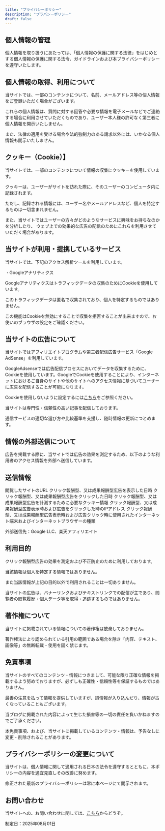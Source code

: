 ```yaml
---
title: "プライバシーポリシー"
description: "プラバシーポリシー"
draft: false
---
```



## 個人情報の管理

個人情報を取り扱うにあたっては、「個人情報の保護に関する法律」をはじめとする個人情報の保護に関する法令、ガイドラインおよび本プライバシーポリシーを遵守いたします。

## 個人情報の取得、利用について

当サイトでは、一部のコンテンツについて、名前、メールアドレス等の個人情報をご登録いただく場合がございます。

これらの個人情報は、質問に対する回答や必要な情報を電子メールなどでご連絡する場合に利用させていただくものであり、ユーザー本人様の許可なく第三者に個人情報を開示いたしません。

また、法律の適用を受ける場合や法的強制力のある請求以外には、いかなる個人情報も開示いたしません。

## クッキー（Cookie）】

当サイトでは、一部のコンテンツについて情報の収集にクッキーを使用しています。

クッキーは、ユーザーがサイトを訪れた際に、そのユーザーのコンピュータ内に記録されます。

ただし、記録される情報には、ユーザー名やメールアドレスなど、個人を特定するものは一切含まれません。

また、当サイトではユーザーの方々がどのようなサービスに興味をお持ちなのかを分析したり、
ウェブ上での効果的な広告の配信のためにこれらを利用させていただく場合があります。

## 当サイトが利用・提携しているサービス

当サイトでは、下記のアクセス解析ツールを利用しています。

・Googleアナリティクス

Googleアナリティクスはトラフィックデータの収集のためにCookieを使用しています。

このトラフィックデータは匿名で収集されており、個人を特定するものではありません。

この機能はCookieを無効にすることで収集を拒否することが出来ますので、お使いのブラウザの設定をご確認ください。

## 当サイトの広告について

当サイトではアフィリエイトプログラムや第三者配信広告サービス「Google AdSense」を利用しています。

GoogleAdsenseでは広告配信プロセスにおいてデータを収集するために、Cookieを使用しています。GoogleでCookieを使用することにより、インターネットにおけるご自身のサイトや他のサイトへのアクセス情報に基づいてユーザーに広告を配信することが可能になります。

Cookieを使用しないように設定するには[こちら](https://policies.google.com/technologies/ads?hl=ja)をご参照ください。

当サイトは専門性・信頼性の高い記事を配信しております。

通信サービスの適切な選び方や比較基準を支援し、随時情報の更新につとめます。

## 情報の外部送信について

広告を掲載する際に、当サイトでは広告の効果を測定するため、以下のような利用者のアクセス情報を外部へ送信しています。

## 送信情報

閲覧したサイトのURL
クリック報酬型、又は成果報酬型広告を表示した日時
クリック報酬型、又は成果報酬型広告をクリックした日時
クリック報酬型、又は成果報酬型広告を計測するために必要なクッキー情報
クリック報酬型、又は成果報酬型広告表示時および広告をクリックした時のIPアドレス
クリック報酬型、又は成果報酬型広告表示時および広告クリック時に使用されたインターネット端末およびインターネットブラウザーの種類

外部送信先：Google LLC、楽天アフィリエイト

## 利用目的

クリック報酬型広告の効果を測定および不正防止のために利用しております。

当該情報は個人を特定する情報ではありません。

また当該情報が上記の目的以外で利用されることは一切ありません。

当サイトの広告は、バナーリンクおよびテキストリンクでの配信が主であり、閲覧者の閲覧履歴・個人データ等を取得・追跡するものではありません。

## 著作権について

当サイトに掲載されている情報についての著作権は放棄しておりません。

著作権法により認められている引用の範囲である場合を除き「内容、テキスト、画像等」の無断転載・使用を固く禁じます。

## 免責事項

当サイトのすべてのコンテンツ・情報につきまして、可能な限り正確な情報を掲載するよう努めておりますが、必ずしも正確性・信頼性等を保証するものではありません。

最善の注意を払って情報を提供していますが、誤情報が入り込んだり、情報が古くなっていることもございます。

当ブログに掲載された内容によって生じた損害等の一切の責任を負いかねますのでご了承ください。

本免責事項、および、当サイトに掲載しているコンテンツ・情報は、予告なしに変更・削除されることがあります。

## プライバシーポリシーの変更について

当サイトは、個人情報に関して適用される日本の法令を遵守するとともに、本ポリシーの内容を適宜見直しその改善に努めます。

修正された最新のプライバシーポリシーは常に本ページにて開示されます。

## お問い合わせ

当サイトへの、お問い合わせに関しては、[こちら](https://forms.gle/w4kxx74vY6QiePz97)からどうぞ。


制定日：2025年08月01日